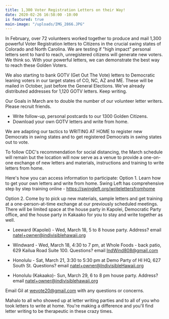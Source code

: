 ```yaml
---
title: 1,300 Voter Registration Letters on their Way!
date: 2020-02-26 16:58:00 -10:00
is featured: true
main-image: "/uploads/IMG_2866.JPG"
---
```


In February, over 72 volunteers worked together to produce and mail 1,300 powerful Voter Registration letters to Citizens in the crucial swing states of Colorado and North Carolina. We are testing if "high impact" personal letters sent to hard to reach, unregistered citizens will generate new voters. We think so. With your powerful letters, we can demonstrate the best way to reach these Golden Voters.

We also starting to bank GOTV (Get Out The Vote) letters to Democratic leaning voters in our target states of CO, NC, AZ and ME. These will be mailed in October, just before the General Elections.  We've already distributed addresses for 1,120 GOTV letters.  Keep writing.

Our Goals in March are to double the number of our volunteer letter writers. Please recruit friends.

* Write follow-up, personal postcards to our 1300 Golden Citizens. 
* Download your own  GOTV letters and write from home.  

We are adapting our tactics to WRITING AT HOME to register new Democrats in swing states and to get registered Democrats in swing states out to vote.

To follow CDC's recommendation for social distancing, the March schedule will remain but the location will now serve as a venue to provide a one-on-one exchange of new letters and materials, instructions and training to write letters from home.

Here's how you can access information to participate:
Option 1. Learn how to get your own letters and write from home. Swing Left has comprehensive step by step training online - https://swingleft.org/writelettersfromhome

Option 2. Come by to pick up new materials, sample letters and get training at a one-person-at-time exchange at our previously scheduled meetings. There will be limited space at the house party in Kapolei, Democratic Party office, and the house party in Kakaako for you to stay and write together as well.

* Leeward (Kapolei) - Wed, March 18, 5 to 8 house party. Address? email [natel\+owner@indivisiblehawaii.org](mailto:natel%2Bowner@indivisiblehawaii.org)

* Windward - Wed, March 18, 4:30 to 7 pm, at Whole Foods - back patio, 629 Kailua Road Suite 100. Questions? email IndWind808@gmail.com

* Honolulu - Sat, March 21, 3:30 to 5:30 pm at Demo Party of HI HQ, 627 South St. Questions? email natel+owner@IndivisibleHawaii.org

* Honolulu (Kakaako)- Sun, March 29, 6 to 8 pm house party. Address? email [natel\+owner@indivisiblehawaii.org](mailto:natel%2Bowner@indivisiblehawaii.org)

Email Gil at wevote20@gmail.com with any questions or concerns.

Mahalo to all who showed up at letter writing parties and to all of you who took letters to write at home.  You're making a difference and you'll find letter writing to be therapeutic in these crazy times.  